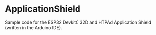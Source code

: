 # ApplicationShield
Sample code for the ESP32 DevkitC 32D and HTPAd Application Shield (written in the Arduino IDE).
 
